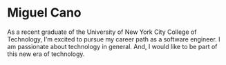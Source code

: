 # Miguel Cano
As a recent graduate of the University of New York City College of Technology, I'm excited to pursue my career path as a software engineer. I am passionate about technology in general. And, I would like to be part of this new era of technology. 
